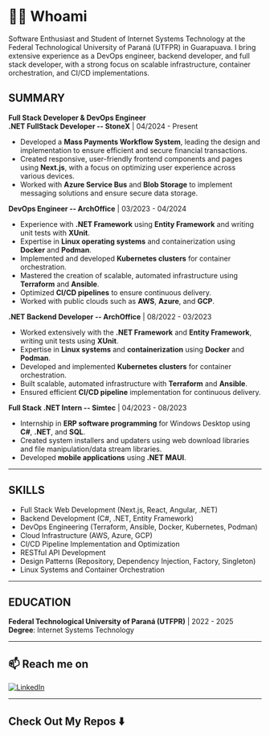 # 👨‍💻 Whoami

Software Enthusiast and Student of Internet Systems Technology at the Federal Technological University of Paraná (UTFPR) in Guarapuava. I bring extensive experience as a DevOps engineer, backend developer, and full stack developer, with a strong focus on scalable infrastructure, container orchestration, and CI/CD implementations.

## SUMMARY

**Full Stack Developer & DevOps Engineer**  
**.NET FullStack Developer -- StoneX** | 04/2024 - Present  
- Developed a **Mass Payments Workflow System**, leading the design and implementation to ensure efficient and secure financial transactions.
- Created responsive, user-friendly frontend components and pages using **Next.js**, with a focus on optimizing user experience across various devices.
- Worked with **Azure Service Bus** and **Blob Storage** to implement messaging solutions and ensure secure data storage.

**DevOps Engineer -- ArchOffice** | 03/2023 - 04/2024  
- Experience with **.NET Framework** using **Entity Framework** and writing unit tests with **XUnit**.
- Expertise in **Linux operating systems** and containerization using **Docker** and **Podman**.
- Implemented and developed **Kubernetes clusters** for container orchestration.
- Mastered the creation of scalable, automated infrastructure using **Terraform** and **Ansible**.
- Optimized **CI/CD pipelines** to ensure continuous delivery.
- Worked with public clouds such as **AWS**, **Azure**, and **GCP**.

**.NET Backend Developer -- ArchOffice** | 08/2022 - 03/2023  
- Worked extensively with the **.NET Framework** and **Entity Framework**, writing unit tests using **XUnit**.
- Expertise in **Linux systems** and **containerization** using **Docker** and **Podman**.
- Developed and implemented **Kubernetes clusters** for container orchestration.
- Built scalable, automated infrastructure with **Terraform** and **Ansible**.
- Ensured efficient **CI/CD pipeline** implementation for continuous delivery.

**Full Stack .NET Intern -- Simtec** | 04/2023 - 08/2023  
- Internship in **ERP software programming** for Windows Desktop using **C#**, **.NET**, and **SQL**.
- Created system installers and updaters using web download libraries and file manipulation/data stream libraries.
- Developed **mobile applications** using **.NET MAUI**.

---

## SKILLS

- Full Stack Web Development (Next.js, React, Angular, .NET)
- Backend Development (C#, .NET, Entity Framework)
- DevOps Engineering (Terraform, Ansible, Docker, Kubernetes, Podman)
- Cloud Infrastructure (AWS, Azure, GCP)
- CI/CD Pipeline Implementation and Optimization
- RESTful API Development
- Design Patterns (Repository, Dependency Injection, Factory, Singleton)
- Linux Systems and Container Orchestration

---

## EDUCATION

**Federal Technological University of Paraná (UTFPR)** | 2022 - 2025  
**Degree**: Internet Systems Technology

---

## 📫 Reach me on
[![LinkedIn](https://img.shields.io/badge/linkedin-%230077B5.svg?&style=for-the-badge&logo=linkedin&logoColor=white)](https://www.linkedin.com/in/murilo-marcal-a66401219/)

---

## Check Out My Repos ⬇️
